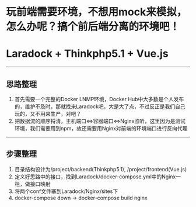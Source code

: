 # __玩前端需要环境，不想用mock来模拟，怎么办呢？搞个前后端分离的环境吧！__
# Laradock + Thinkphp5.1 + Vue.js
_________________________________________________________________
## 思路整理 ##
1. 首先需要一个完整的Docker LNMP环境，Docker Hub中大多数是个人发布的，维护不及时，那就找来Laradock吧，大是大了点，不过反正是我们自己玩的，又不用来生产，对吧？
2. 把数据流的顺序捋清，主机端口<=>容器端口<=>Nginx监听，这里因为是测试环境，我们需要用到npm，故还需要用Nginx对前端的环境端口进行反向代理
__________________________________________________________________
## 步骤整理 ##
1. 目录结构设计为/project/backend(Thinkphp5.1), /project/frontend(Vue.js)
2. 定义好思路中的接口，找到Laradock/docker-compose.yml中的Nginx一栏，做接口映射
3. 将两个conf文件塞到Laradock/Nginx/sites下
4. docker-compose down -> docker-compose build nginx
